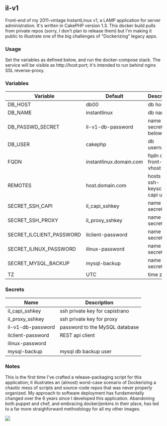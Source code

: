 ## il-v1

Front-end of my 2011-vintage InstantLinux v1, a LAMP application for
server administration. It's written in CakePHP version 1.3. This
docker build pulls from private repos (sorry, I don't plan to release
them) but I'm making it public to illustrate one of the big challenges
of "Dockerizing" legacy apps.

### Usage
Set the variables as defined below, and run the docker-compose stack. The
service will be visible as http://host:port; it's intended to run behind
nginx SSL reverse-proxy.

### Variables

Variable | Default | Description
-------- | ------- | -----------
DB_HOST | db00 | db host
DB_NAME | instantlinux |db name
DB_PASSWD_SECRET | il-v1-db-password | name of secret (see below)
DB_USER | cakephp | db username
FQDN | instantlinux.domain.com | fqdn of front-end's vhost
REMOTES | host.domain.com | hosts for ssh-keyscan by capi user
SECRET_SSH_CAPI | il_capi_sshkey | name of secret
SECRET_SSH_PROXY | il_proxy_sshkey | name of secret
SECRET_ILCLIENT_PASSWORD | ilclient-password | name of secret
SECRET_ILINUX_PASSWORD | ilinux-password | name of secret
SECRET_MYSQL_BACKUP | mysql-backup | name of secret
TZ | UTC | time zone

### Secrets
Name | Description
---- | -----------
il_capi_sshkey | ssh private key for capistrano
il_proxy_sshkey | ssh private key for proxy
il-v1-db-password | password to the MySQL database
ilclient-password | REST api client
ilinux-password | 
mysql-backup | mysql db backup user

### Notes
This is the first time I've crafted a release-packaging script for this application; it illustrates an (almost) worst-case scenario of Dockerizing a chaotic mess of scripts and source-code repos that was never properly organized. My approach to software deployment has fundamentally changed over the 6 years since I developed this application. Abandoning both puppet and chef, and embracing docker/jenkins in their place, has led to a far more straighforward methodology for all my other images.

[![](https://images.microbadger.com/badges/license/instantlinux/il-v1.svg)](https://microbadger.com/images/instantlinux/il-v1 "License badge")
